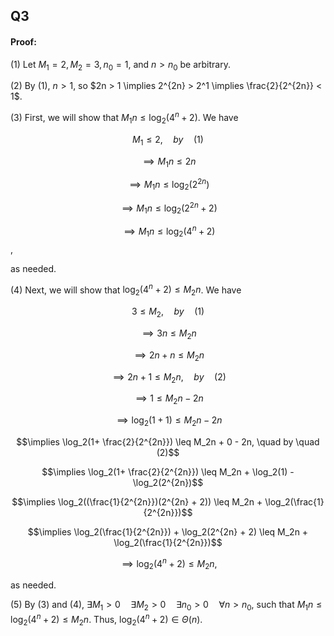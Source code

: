 ## Q3

#### Proof:

(1) Let $M_1=2, M_2=3, n_0=1$, and $n > n_0$ be arbitrary.

(2) By (1), $n > 1$, so $2n > 1 \implies 2^{2n} > 2^1 \implies \frac{2}{2^{2n}} < 1$.

(3) First, we will show that $M_1n \leq \log_2(4^n + 2)$. We have

$$M_1 \leq 2, \quad by \quad (1)$$

$$\implies M_1n \leq 2n$$

$$\implies M_1n \leq \log_2(2^{2n})$$

$$\implies M_1n \leq \log_2(2^{2n} + 2)$$

$$\implies M_1n \leq \log_2(4^n + 2)$$,

as needed.

(4) Next, we will show that $\log_2(4^n + 2) \leq M_2n$. We have

$$3 \leq M_2, \quad by \quad (1)$$

$$\implies 3n \leq M_2n$$

$$\implies 2n + n \leq M_2n$$

$$\implies 2n + 1 \leq M_2n, \quad by \quad (2)$$

$$\implies 1 \leq M_2n - 2n$$

$$\implies \log_2(1+1) \leq M_2n - 2n$$

$$\implies \log_2(1+ \frac{2}{2^{2n}}) \leq M_2n + 0 - 2n, \quad by \quad (2)$$

$$\implies \log_2(1+ \frac{2}{2^{2n}}) \leq M_2n + \log_2(1) - \log_2(2^{2n})$$

$$\implies \log_2((\frac{1}{2^{2n}})(2^{2n} + 2)) \leq M_2n + \log_2(\frac{1}{2^{2n}})$$

$$\implies \log_2(\frac{1}{2^{2n}}) + \log_2(2^{2n} + 2) \leq M_2n + \log_2(\frac{1}{2^{2n}})$$

$$\implies \log_2(4^n + 2) \leq M_2n,$$

as needed.

(5) By (3) and (4), $\exists M_1 > 0 \quad \exists M_2 > 0 \quad \exists n_0 > 0 \quad \forall n > n_0$, such that $M_1n \leq \log_2(4^n + 2) \leq M_2n$. Thus, $\log_2(4^n + 2) \in \Theta (n)$.
